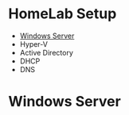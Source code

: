 # HomeLab Setup

* [Windows Server](#windows-server)
* Hyper-V
* Active Directory
*  DHCP
*  DNS

# Windows Server

